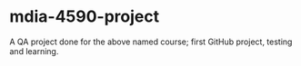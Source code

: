 # mdia-4590-project
A QA project done for the above named course; first GitHub project, testing and learning.
